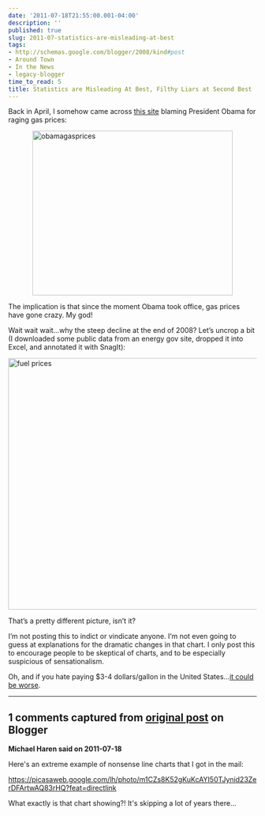```yaml
---
date: '2011-07-18T21:55:00.001-04:00'
description: ''
published: true
slug: 2011-07-statistics-are-misleading-at-best
tags:
- http://schemas.google.com/blogger/2008/kind#post
- Around Town
- In the News
- legacy-blogger
time_to_read: 5
title: Statistics are Misleading At Best, Filthy Liars at Second Best
---
```


<p>Back in April, I somehow came across <a href="http://disruptthenarrative.wordpress.com/2011/04/24/gas-pump-activism/">this site</a> blaming President Obama for raging gas prices:</p>  <p><img alt="obamagasprices" height="333" src="http://lh5.ggpht.com/-Vq1v5mxfS70/TiTj8Gg8JYI/AAAAAAAAB_o/NUoncSs0mAM/obamagasprices%25255B9%25255D.jpg?imgmax=800" style="margin: 3px auto; display: block; float: none;" title="obamagasprices" width="406" /></p>    <p>The implication is that since the moment Obama took office, gas prices have gone crazy. My god! </p>  <p>Wait wait wait…why the steep decline at the end of 2008? Let’s uncrop a bit (I downloaded some public data from an energy gov site, dropped it into Excel, and annotated it with SnagIt):</p>  <p><img alt="fuel prices" height="509" src="http://lh6.ggpht.com/-SwA26Aaebi0/TiTj81CWAuI/AAAAAAAAB_s/Ae1UJw5qHDo/fuel%252520prices%25255B2%25255D.png?imgmax=800" style="margin: 3px auto; display: block; float: none;" title="fuel prices" width="700" /></p>  <p>That’s a pretty different picture, isn’t it? </p>  <p>I’m not posting this to indict or vindicate anyone. I’m not even going to guess at explanations for the dramatic changes in that chart. I only post this to encourage people to be skeptical of charts, and to be especially suspicious of sensationalism.</p>  <p>Oh, and if you hate paying $3-4 dollars/gallon in the United States…<a href="http://blog.wassupy.com/2005/09/gas-prices.html">it could be worse</a>.</p>

---

## 1 comments captured from [original post](https://blog.wassupy.com/2011/07/statistics-are-misleading-at-best.html) on Blogger

**Michael Haren said on 2011-07-18**

Here's an extreme example of nonsense line charts that I got in the mail:

https://picasaweb.google.com/lh/photo/m1CZs8K52gKuKcAYI50TJynid23ZerDFArtwAQ83rHQ?feat=directlink

What exactly is that chart showing?! It's skipping a lot of years there...

